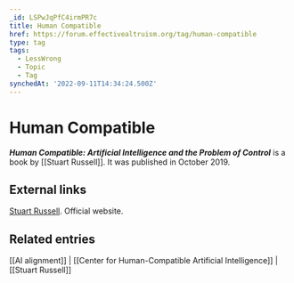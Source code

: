 ```yaml
---
_id: LSPwJqPfC4irmPR7c
title: Human Compatible
href: https://forum.effectivealtruism.org/tag/human-compatible
type: tag
tags:
  - LessWrong
  - Topic
  - Tag
synchedAt: '2022-09-11T14:34:24.500Z'
---
```

# Human Compatible

***Human Compatible: Artificial Intelligence and the Problem of Control*** is a book by [[Stuart Russell]]. It was published in October 2019.

External links
--------------

[Stuart Russell](http://people.eecs.berkeley.edu/~russell/). Official website.

Related entries
---------------

[[AI alignment]] | [[Center for Human-Compatible Artificial Intelligence]] | [[Stuart Russell]]